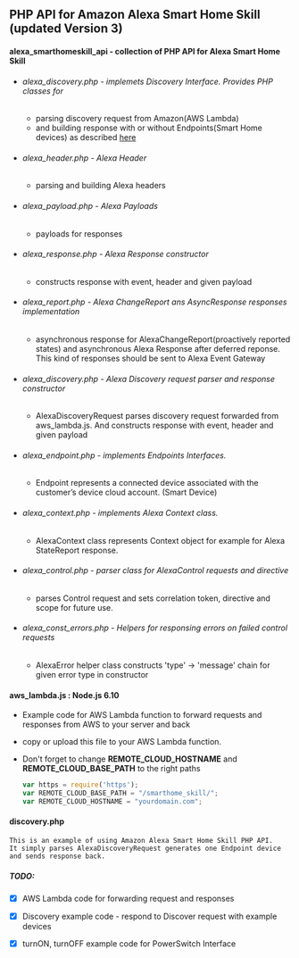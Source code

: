 ## PHP API for Amazon Alexa Smart Home Skill (updated Version 3)


#### alexa_smarthomeskill_api - collection of PHP API for Alexa Smart Home Skill
 
- ###### alexa_discovery.php - implemets Discovery Interface. Provides PHP classes for
   - parsing discovery request from Amazon(AWS Lambda)
   - and building response with or without Endpoints(Smart Home devices) as described [here](https://developer.amazon.com/docs/device-apis/alexa-discovery.html)

- ###### alexa_header.php - Alexa Header 
   - parsing and building Alexa headers

- ###### alexa_payload.php - Alexa Payloads
   - payloads for responses

- ###### alexa_response.php - Alexa Response constructor
   - constructs response with event, header and given payload
   
- ###### alexa_report.php - Alexa ChangeReport ans AsyncResponse responses implementation
   - asynchronous response for AlexaChangeReport(proactively reported states) and asynchronous Alexa Response after deferred reponse. This kind of responses should be sent to Alexa Event Gateway
   
- ###### alexa_discovery.php - Alexa Discovery request parser and response constructor
   - AlexaDiscoveryRequest parses discovery request forwarded from aws_lambda.js. And constructs response with event, header and given payload

- ###### alexa_endpoint.php - implements Endpoints Interfaces.
   - Endpoint represents a connected device associated with the customer’s device cloud account. (Smart Device)
   
- ###### alexa_context.php - implements Alexa Context class.
   - AlexaContext class represents Context object for example for Alexa StateReport response.
   
- ###### alexa_control.php - parser class for AlexaControl requests and directive
   - parses Control request and sets correlation token, directive and scope for future use.   
   
- ###### alexa_const_errors.php - Helpers for responsing errors on failed control requests 
   - AlexaError helper class constructs 'type' -> 'message' chain for given error type in constructor

#### aws_lambda.js : Node.js 6.10
   - Example code for AWS Lambda function to forward requests and responses from AWS to your server and back
   - copy or upload this file to your AWS Lambda function.
   - Don't forget to change **REMOTE_CLOUD_HOSTNAME** and **REMOTE_CLOUD_BASE_PATH** to the right paths

     ```javascript
     var https = require('https');
     var REMOTE_CLOUD_BASE_PATH = "/smarthome_skill/";
     var REMOTE_CLOUD_HOSTNAME = "yourdomain.com";
     ```
#### discovery.php
    This is an example of using Amazon Alexa Smart Home Skill PHP API.
    It simply parses AlexaDiscoveryRequest generates one Endpoint device and sends response back.
    


##### TODO:
  - [x] AWS Lambda code for forwarding request and responses 
  - [x] Discovery example code - respond to Discover request with example devices
  - [x] turnON, turnOFF example code for PowerSwitch Interface


